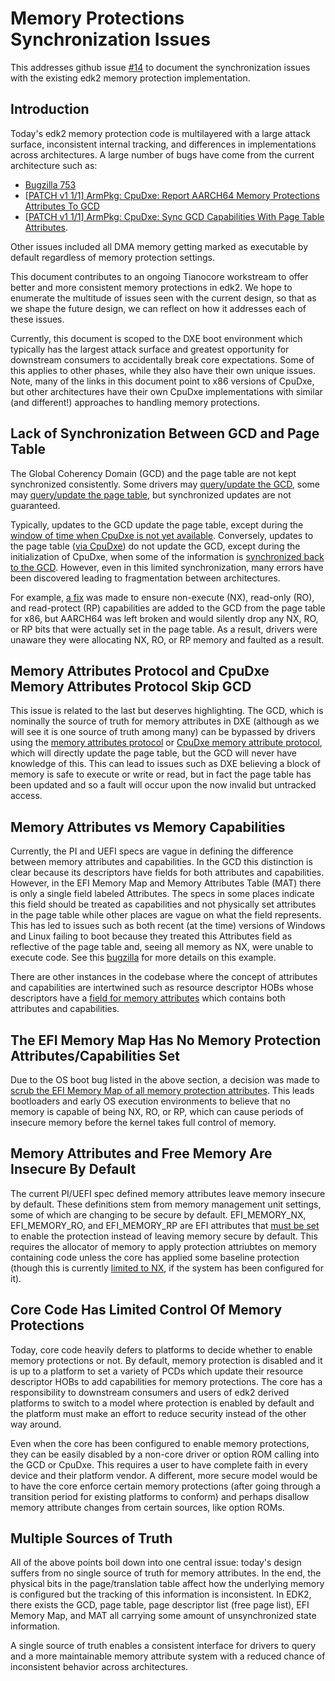 # Memory Protections Synchronization Issues

This addresses github issue [#14](https://github.com/tianocore/projects/issues/14) to document the synchronization
issues with the existing edk2 memory protection implementation.

## Introduction

Today's edk2 memory protection code is multilayered with a large attack surface, inconsistent internal tracking, and differences
in implementations across architectures. A large number of bugs have come from the current architecture such as:

- [Bugzilla 753](https://bugzilla.tianocore.org/show_bug.cgi?id=753)
- [[PATCH v1 1/1] ArmPkg: CpuDxe: Report AARCH64 Memory Protections Attributes To GCD](https://edk2.groups.io/g/devel/topic/99095992#105872)
- [[PATCH v1 1/1] ArmPkg: CpuDxe: Sync GCD Capabilities With Page Table Attributes](https://edk2.groups.io/g/devel/topic/98505340).

Other issues included all DMA memory getting marked as executable by default regardless of memory protection settings.

This document contributes to an ongoing Tianocore workstream to offer better and more consistent memory protections in
edk2. We hope to enumerate the multitude of issues seen with the current design, so that as we shape the future design,
we can reflect on how it addresses each of these issues.

Currently, this document is scoped to the DXE boot environment which typically has the largest attack surface and
greatest opportunity for downstream consumers to accidentally break core expectations. Some of this applies to other
phases, while they also have their own unique issues. Note, many of the links in this document point to x86 versions of
CpuDxe, but other architectures have their own CpuDxe implementations with similar (and different!) approaches to handling memory
protections.

## Lack of Synchronization Between GCD and Page Table

The Global Coherency Domain (GCD) and the page table are not kept synchronized consistently. Some drivers may
[query/update the GCD](https://github.com/tianocore/edk2/blob/ff3382a51ca726a90f49623a2b2d2e8ad8459ce2/MdeModulePkg/Bus/Pci/PciHostBridgeDxe/PciHostBridge.c#L551-L555),
some may
[query/update the page table](https://github.com/tianocore/edk2/blob/ff3382a51ca726a90f49623a2b2d2e8ad8459ce2/OvmfPkg/Fdt/HighMemDxe/HighMemDxe.c#L157),
but synchronized updates are not guaranteed.

Typically, updates to the GCD update the page table, except during the
[window of time when CpuDxe is not yet available](https://github.com/tianocore/edk2/blob/ff3382a51ca726a90f49623a2b2d2e8ad8459ce2/MdeModulePkg/Core/Dxe/Gcd/Gcd.c#L912C3-L921).
Conversely, updates to the page table
([via CpuDxe](https://github.com/tianocore/edk2/blob/ff3382a51ca726a90f49623a2b2d2e8ad8459ce2/UefiCpuPkg/CpuDxe/CpuDxe.c#L371))
do not update the GCD, except during the initialization of CpuDxe, when some of the information is
[synchronized back to the GCD](https://github.com/tianocore/edk2/blob/ff3382a51ca726a90f49623a2b2d2e8ad8459ce2/UefiCpuPkg/CpuDxe/CpuDxe.c#L921).
However, even in this limited synchronization, many errors have been discovered leading to fragmentation between architectures.

For example, [a fix](https://bugzilla.tianocore.org/show_bug.cgi?id=753) was made to ensure non-execute (NX),
read-only (RO), and read-protect (RP) capabilities are added to the GCD from the page table for x86, but AARCH64 was
left broken and would silently drop any NX, RO, or RP bits that were actually set in the page table. As a result,
drivers were unaware they were allocating NX, RO, or RP memory and faulted as a result.

## Memory Attributes Protocol and CpuDxe Memory Attributes Protocol Skip GCD

This issue is related to the last but deserves highlighting. The GCD, which is nominally the source of truth for memory
attributes in DXE (although as we will see it is one source of truth among many) can be bypassed by drivers using the
[memory attributes protocol](https://github.com/tianocore/edk2/blob/ff3382a51ca726a90f49623a2b2d2e8ad8459ce2/ArmPkg/Drivers/CpuDxe/MemoryAttribute.c#L179)
or [CpuDxe memory attribute protocol](https://github.com/tianocore/edk2/blob/ff3382a51ca726a90f49623a2b2d2e8ad8459ce2/UefiCpuPkg/CpuDxe/CpuDxe.c#L371),
which will directly update the page table, but the GCD will never have knowledge of this. This can lead to issues such
as DXE believing a block of memory is safe to execute or write or read, but in fact the page table has been updated and
so a fault will occur upon the now invalid but untracked access.

## Memory Attributes vs Memory Capabilities

Currently, the PI and UEFI specs are vague in defining the difference between memory attributes and capabilities. In the
GCD this distinction is clear because its descriptors have fields for both attributes and capabilities. However, in
the EFI Memory Map and Memory Attributes Table (MAT) there is only a single field labeled Attributes. The specs in some
places indicate this field should be treated as capabilities and not physically set attributes in the page table while
other places are vague on what the field represents. This has led to issues such as both
recent (at the time) versions of Windows and Linux failing to boot because they treated this Attributes field as
reflective of the page table and, seeing all memory as NX, were unable to execute code.
See this [bugzilla](https://bugzilla.tianocore.org/show_bug.cgi?id=753) for more details on this example.

There are other instances in the codebase where the concept of attributes and capabilities are intertwined such as
resource descriptor HOBs whose descriptors have a
[field for memory attributes](https://github.com/tianocore/edk2/blob/ff3382a51ca726a90f49623a2b2d2e8ad8459ce2/MdePkg/Include/Pi/PiHob.h#L330)
which contains both attributes and capabilities.

## The EFI Memory Map Has No Memory Protection Attributes/Capabilities Set

Due to the OS boot bug listed in the above section, a decision was made to
[scrub the EFI Memory Map of all memory protection attributes](https://github.com/tianocore/edk2/blob/ff3382a51ca726a90f49623a2b2d2e8ad8459ce2/MdeModulePkg/Core/Dxe/Mem/Page.c#L2015-L2030).
This leads bootloaders and early OS execution environments to believe that no memory is capable of being NX, RO, or RP, which can
cause periods of insecure memory before the kernel takes full control of memory.

## Memory Attributes and Free Memory Are Insecure By Default

The current PI/UEFI spec defined memory attributes leave memory insecure by default. These definitions stem from memory
management unit settings, some of which are changing to be secure by default. EFI_MEMORY_NX, EFI_MEMORY_RO, and EFI_MEMORY_RP are EFI attributes that
[must be set](https://github.com/tianocore/edk2/blob/ff3382a51ca726a90f49623a2b2d2e8ad8459ce2/MdePkg/Include/Uefi/UefiSpec.h#L74C1-L77)
to enable the protection instead of leaving memory secure by default. This requires the allocator of memory to
apply protection attriubtes on memory containing code unless the core has applied some baseline protection (though this is currently
[limited to NX](https://github.com/tianocore/edk2/blob/ff3382a51ca726a90f49623a2b2d2e8ad8459ce2/MdeModulePkg/Core/Dxe/Misc/MemoryProtection.c#L661-L664),
if the system has been configured for it).

## Core Code Has Limited Control Of Memory Protections

Today, core code heavily defers to platforms to decide whether to enable memory protections or not. By default, memory protection is disabled
and it is up to a platform to set a variety of PCDs which update their resource descriptor HOBs to add capabilities for memory protections. The core has a
responsibility to downstream consumers and users of edk2 derived platforms to switch to a model where protection is enabled by default and the
platform must make an effort to reduce security instead of the other way around.

Even when the core has been configured to enable memory protections, they can be easily disabled by a non-core driver
or option ROM calling into the GCD or CpuDxe. This requires a user to have complete faith in every device and their
platform vendor. A different, more secure model would be to have the core enforce certain memory protections (after
going through a transition period for existing platforms to conform) and perhaps disallow memory attribute changes from
certain sources, like option ROMs.

## Multiple Sources of Truth

All of the above points boil down into one central issue: today's design suffers from no single source of truth for
memory attributes. In the end, the physical bits in the page/translation table affect how the underlying memory is configured but the
tracking of this information is inconsistent. In EDK2, there exists the GCD, page table, page descriptor list
(free page list), EFI Memory Map, and MAT all carrying some amount of unsynchronized state information.

A single source of truth enables a consistent interface for drivers to query and a more maintainable memory attribute system with a reduced
chance of inconsistent behavior across architectures.
